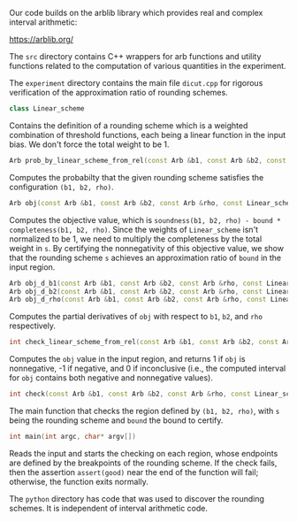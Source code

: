 Our code builds on the arblib library which provides real and complex interval arithmetic:

https://arblib.org/

The `src` directory contains C++ wrappers for arb functions and utility functions related to the computation of various quantities in the experiment.

The `experiment` directory contains the main file `dicut.cpp` for rigorous verification of the approximation ratio of rounding schemes. 

```c++
class Linear_scheme 
```
Contains the definition of a rounding scheme which is a weighted combination of threshold functions, each being a linear function in the input bias. We don't force the total weight to be 1. 

```c++
Arb prob_by_linear_scheme_from_rel(const Arb &b1, const Arb &b2, const Arb &rho, const Linear_scheme &s)
```
Computes the probabilty that the given rounding scheme satisfies the configuration `(b1, b2, rho)`.

```c++
Arb obj(const Arb &b1, const Arb &b2, const Arb &rho, const Linear_scheme &s, const Arb &bound) 
```
Computes the objective value, which is `soundness(b1, b2, rho) - bound * completeness(b1, b2, rho)`. Since the weights of `Linear_scheme` isn't normalized to be 1, we need to multiply the completeness by the total weight in `s`. By certifying the nonnegativity of this objective value, we show that the rounding scheme `s` achieves an approximation ratio of `bound` in the input region.

```c++
Arb obj_d_b1(const Arb &b1, const Arb &b2, const Arb &rho, const Linear_scheme &s, const Arb &bound)
Arb obj_d_b2(const Arb &b1, const Arb &b2, const Arb &rho, const Linear_scheme &s, const Arb &bound)
Arb obj_d_rho(const Arb &b1, const Arb &b2, const Arb &rho, const Linear_scheme &s, const Arb &bound)
```
Computes the partial derivatives of `obj` with respect to `b1`, `b2`, and `rho` respectively.

```c++
int check_linear_scheme_from_rel(const Arb &b1, const Arb &b2, const Arb &rho, const Linear_scheme &s, const Arb &bound) 
```
Computes the `obj` value in the input region, and returns 1 if `obj` is nonnegative, -1 if negative, and 0 if inconclusive (i.e., the computed interval for `obj` contains both negative and nonnegative values).

```c++
int check(const Arb &b1, const Arb &b2, const Arb &rho, const Linear_scheme &s, const Arb &bound) 
```
The main function that checks the region defined by `(b1, b2, rho)`, with `s` being the rounding scheme and `bound` the bound to certify.

```c++
int main(int argc, char* argv[]) 
```
Reads the input and starts the checking on each region, whose endpoints are defined by the breakpoints of the rounding scheme. If the check fails, then the assertion `assert(good)` near the end of the function will fail; otherwise, the function exits normally.



The `python` directory has code that was used to discover the rounding schemes. It is independent of interval arithmetic code.
